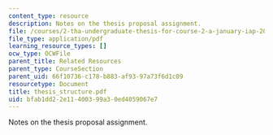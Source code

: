 ```yaml
---
content_type: resource
description: Notes on the thesis proposal assignment.
file: /courses/2-tha-undergraduate-thesis-for-course-2-a-january-iap-2007/bfab1dd22e11400399a30ed4059067e7_thesis_structure.pdf
file_type: application/pdf
learning_resource_types: []
ocw_type: OCWFile
parent_title: Related Resources
parent_type: CourseSection
parent_uid: 66f10736-c178-b883-af93-97a73f6d1c09
resourcetype: Document
title: thesis_structure.pdf
uid: bfab1dd2-2e11-4003-99a3-0ed4059067e7
---
```

Notes on the thesis proposal assignment.

